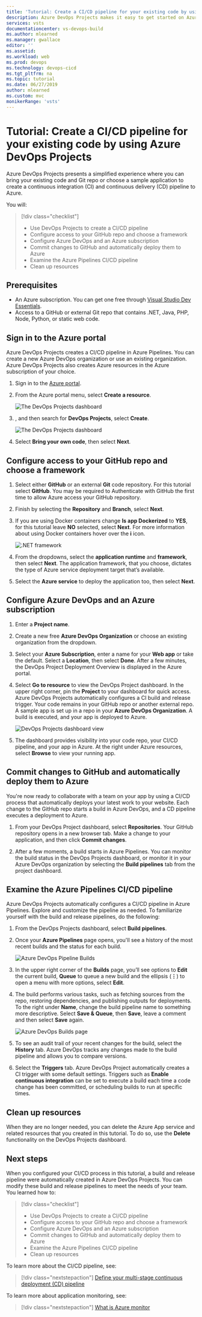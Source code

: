 ```yaml
---
title: 'Tutorial: Create a CI/CD pipeline for your existing code by using Azure DevOps Projects'
description: Azure DevOps Projects makes it easy to get started on Azure. DevOps Projects helps you use your own code and GitHub repo to launch an app on an Azure service of your choice in a few quick steps.
services: vsts
documentationcenter: vs-devops-build
ms.author: mlearned
ms.manager: gwallace
editor: ''
ms.assetid:
ms.workload: web
ms.prod: devops
ms.technology: devops-cicd
ms.tgt_pltfrm: na
ms.topic: tutorial
ms.date: 06/27/2019
author: mlearned
ms.custom: mvc
monikerRange: 'vsts'
---
```



# Tutorial: Create a CI/CD pipeline for your existing code by using Azure DevOps Projects

Azure DevOps Projects presents a simplified experience where you can bring your existing code and Git repo or choose a sample application to create a continuous integration (CI) and continuous delivery (CD) pipeline to Azure.

You will:

> [!div class="checklist"]
> * Use DevOps Projects to create a CI/CD pipeline
> * Configure access to your GitHub repo and choose a framework
> * Configure Azure DevOps and an Azure subscription 
> * Commit changes to GitHub and automatically deploy them to Azure
> * Examine the Azure Pipelines CI/CD pipeline
> * Clean up resources

## Prerequisites

* An Azure subscription. You can get one free through [Visual Studio Dev Essentials](https://visualstudio.microsoft.com/dev-essentials/).
* Access to a GitHub or external Git repo that contains .NET, Java, PHP, Node, Python, or static web code.

## Sign in to the Azure portal

Azure DevOps Projects creates a CI/CD pipeline in Azure Pipelines. You can create a new Azure DevOps organization or use an existing organization. Azure DevOps Projects also creates Azure resources in the Azure subscription of your choice.

1. Sign in to the [Azure portal](https://portal.azure.com).

2. From the Azure portal menu, select **Create a resource**.

   ![The DevOps Projects dashboard](_img/azure-devops-project-github/createaresource.png)

3. , and then search for **DevOps Projects**, select **Create**.

   ![The DevOps Projects dashboard](_img/azure-devops-project-github/azuredashboard.png)

3. Select **Bring your own code**, then select **Next**.

## Configure access to your GitHub repo and choose a framework

1. Select either **GitHub** or an external **Git** code repository. For this tutorial select **GitHub**. You may be required to Authenticate with GitHub the first time to allow Azure access your GitHub repository.

2. Finish by selecting the **Repository** and **Branch**, select **Next**.

3. If you are using Docker containers change **Is app Dockerized** to **YES**, for this tutorial leave **NO** selected, select **Next**. For more information about using Docker containers hover over the **i** icon.

   ![.NET framework](_img/azure-devops-project-github/appframework.png)

4. From the dropdowns, select the **application runtime** and **framework**, then select **Next**. The application framework, that you choose, dictates the type of Azure service deployment target that’s available.

5. Select the **Azure service** to deploy the application too, then select **Next**.

## Configure Azure DevOps and an Azure subscription

1. Enter a **Project name**.

2. Create a new free **Azure DevOps Organization** or choose an existing organization from the dropdown.

3. Select your **Azure Subscription**, enter a name for your **Web app** or take the default. Select a **Location**, then select **Done**. After a few minutes, the DevOps Project Deployment Overview is displayed in the Azure portal.

4. Select **Go to resource** to view the DevOps Project dashboard. In the upper right corner, pin the **Project** to your dashboard for quick access. Azure DevOps Projects automatically configures a CI build and release trigger. Your code remains in your GitHub repo or another external repo. A sample app is set up in a repo in your **Azure DevOps Organization**. A build is executed, and your app is deployed to Azure.

   ![DevOps Projects dashboard view](_img/azure-devops-project-github/projectsdashboard.png)

5. The dashboard provides visibility into your code repo, your CI/CD pipeline, and your app in Azure. At the right under Azure resources, select **Browse** to view your running app.

## Commit changes to GitHub and automatically deploy them to Azure

You're now ready to collaborate with a team on your app by using a CI/CD process that automatically deploys your latest work to your website. Each change to the GitHub repo starts a build in Azure DevOps, and a CD pipeline executes a deployment to Azure.

1. From your DevOps Project dashboard, select **Repositories**. Your GitHub repository opens in a new browser tab. Make a change to your application, and then click **Commit changes**.

2. After a few moments, a build starts in Azure Pipelines. You can monitor the build status in the DevOps Projects dashboard, or monitor it in your Azure DevOps organization by selecting the **Build pipelines** tab from the project dashboard.

## Examine the Azure Pipelines CI/CD pipeline

Azure DevOps Projects automatically configures a CI/CD pipeline in Azure Pipelines. Explore and customize the pipeline as needed. To familiarize yourself with the build and release pipelines, do the following:

1. From the DevOps Projects dashboard, select **Build pipelines**.

2. Once your **Azure Pipelines** page opens, you'll see a history of the most recent builds and the status for each build.

   ![Azure DevOps Pipeline Builds](_img/azure-devops-project-github/pipelinesbuildpage.png)

3. In the upper right corner of the **Builds** page, you’ll see options to **Edit** the current build, **Queue** to queue a new build and the ellipsis (**&#8942;**) to open a menu with more options, select **Edit**.

4. The build performs various tasks, such as fetching sources from the repo, restoring dependencies, and publishing outputs for deployments. To the right under **Name**, change the build pipeline name to something more descriptive. Select **Save & Queue**, then **Save**, leave a comment and then select **Save** again.

   ![Azure DevOps Builds page](_img/azure-devops-project-github/buildpage.png)

5. To see an audit trail of your recent changes for the build, select the **History** tab. Azure DevOps tracks any changes made to the build pipeline and allows you to compare versions.

6. Select the **Triggers** tab. Azure DevOps Project automatically creates a CI trigger with some default settings. Triggers such as **Enable continuous integration** can be set to execute a build each time a code change has been committed, or scheduling builds to run at specific times.

## Clean up resources

When they are no longer needed, you can delete the Azure App service and related resources that you created in this tutorial. To do so, use the **Delete** functionality on the DevOps Projects dashboard.

## Next steps

When you configured your CI/CD process in this tutorial, a build and release pipeline were automatically created in Azure DevOps Projects. You can modify these build and release pipelines to meet the needs of your team. You learned how to:

> [!div class="checklist"]
>  * Use DevOps Projects to create a CI/CD pipeline
> * Configure access to your GitHub repo and choose a framework
> * Configure Azure DevOps and an Azure subscription
> * Commit changes to GitHub and automatically deploy them to Azure
> * Examine the Azure Pipelines CI/CD pipeline
> * Clean up resources

To learn more about the CI/CD pipeline, see:

> [!div class="nextstepaction"]
> [Define your multi-stage continuous deployment (CD) pipeline](https://docs.microsoft.com/azure/devops/pipelines/release/define-multistage-release-process?view=vsts)

To learn more about application monitoring, see:
  
 > [!div class="nextstepaction"]
 > [What is Azure monitor](https://docs.microsoft.com/azure/azure-monitor/overview)
